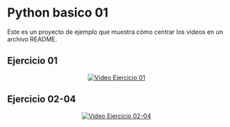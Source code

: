 # Python basico 01
Este es un proyecto de ejemplo que muestra cómo centrar los videos en un archivo README.

## Ejercicio 01
<div align="center">
  <a href="https://www.youtube.com/watch?v=MaNF3Hu_fw4">
    <img src="https://img.youtube.com/vi/MaNF3Hu_fw4/0.jpg" alt="Video Ejercicio 01">
  </a>
</div>

## Ejercicio 02-04
<div align="center">
  <a href="https://www.youtube.com/watch?v=fEF_K-kiq_w">
    <img src="https://img.youtube.com/vi/fEF_K-kiq_w/0.jpg" alt="Video Ejercicio 02-04">
  </a>
</div>
